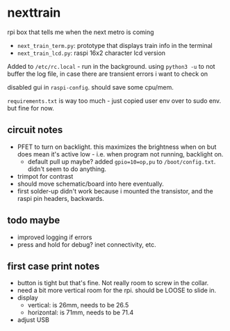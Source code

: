 # nexttrain
rpi box that tells me when the next metro is coming

- `next_train_term.py`: prototype that displays train info in the terminal
- `next_train_lcd.py`: raspi 16x2 character lcd version

Added to `/etc/rc.local` - run in the background. using `python3 -u` to not buffer the log file, in case there are transient errors i want to check on

disabled gui in `raspi-config`. should save some cpu/mem.

`requirements.txt` is way too much - just copied user env over to sudo env. but fine for now.

## circuit notes
- PFET to turn on backlight. this maximizes the brightness when on but does mean it's active low - i.e. when program not running, backlight on.
    - default pull up maybe? added `gpio=10=op,pu` to `/boot/config.txt`. didn't seem to do anything.
- trimpot for contrast
- should move schematic/board into here eventually.
- first solder-up didn't work because i mounted the transistor, and the raspi pin headers, backwards.

## todo maybe
- improved logging if errors
- press and hold for debug? inet connectivity, etc.

## first case print notes
- button is tight but that's fine. Not really room to screw in the collar.
- need a bit more vertical room for the rpi. should be LOOSE to slide in.
- display
    - vertical: is 26mm, needs to be 26.5
    - horizontal: is 71mm, needs to be 71.4
- adjust USB